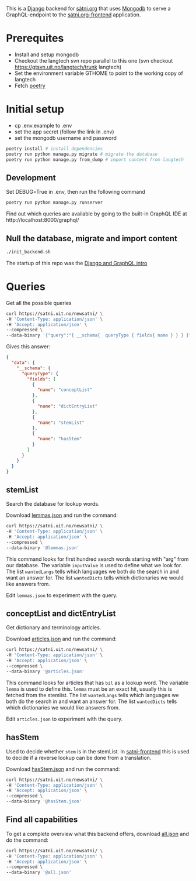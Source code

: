 This is a [Django](https://www.djangoproject.com/) backend for [sátni.org](http://sátni.org) that uses [Mongodb](https://www.mongodb.com/) to serve a GraphQL-endpoint to the [sátni.org-frontend](https://github.com/divvun/satni-frontend) application.

# Prerequites
* Install and setup mongodb
* Checkout the langtech svn repo parallel to this one (svn checkout https://gtsvn.uit.no/langtech/trunk langtech)
* Set the environment variable GTHOME to point to the working copy of langtech
* Fetch [poetry](https://python-poetry.org/docs/#installation)

# Initial setup
* cp .env.example to .env
* set the app secret (follow the link in .env)
* set the mongodb username and password

```bash
poetry install # install dependencies
poetry run python manage.py migrate # migrate the database
poetry run python manage.py from_dump # import content from langtech
```

## Development
Set DEBUG=True in .env, then run the following command

```bash
poetry run python manage.py runserver
```

Find out which queries are available by going to the built-in GraphQL IDE at http://localhost:8000/graphql/

## Null the database, migrate and import content
```bash
./init_backend.sh
```

The startup of this repo was the [Django and GraphQL intro](https://www.howtographql.com/graphql-python/1-getting-started/)

# Queries

Get all the possible queries

```bash
curl https://satni.uit.no/newsatni/ \
-H 'Content-Type: application/json' \
-H 'Accept: application/json' \
--compressed \
--data-binary '{"query":"{ __schema{  queryType { fields{ name } } } }"}'
```

Gives this answer:

```json
{
  "data": {
    "__schema": {
      "queryType": {
        "fields": [
          {
            "name": "conceptList"
          },
          {
            "name": "dictEntryList"
          },
          {
            "name": "stemList"
          },
          {
            "name": "hasStem"
          }
        ]
      }
    }
  }
}
```

## stemList

Search the database for lookup words.

Download [lemmas.json](lemmas.json) and run the command:

```bash
curl https://satni.uit.no/newsatni/ \
-H 'Content-Type: application/json' \
-H 'Accept: application/json' \
--compressed \
--data-binary '@lemmas.json'
```

This command looks for first hundred search words starting with "arg" from our database. The variable `inputValue` is used to define what we look for.
The list `wantedLangs` tells which languages we both do the search in and want an answer for.
The list `wantedDicts` tells which dictionaries we would like answers from.

Edit `lemmas.json` to experiment with the query.

## conceptList and dictEntryList

Get dictionary and terminology articles.

Download [articles.json](articles.json) and run the command:

```bash
curl https://satni.uit.no/newsatni/ \
-H 'Content-Type: application/json' \
-H 'Accept: application/json' \
--compressed \
--data-binary '@articles.json'
```

This command looks for articles that has `bil` as a lookup word. The variable `lemma` is used to define this. `lemma` must be an exact hit, usually this is fetched from the stemlist.
The list `wantedLangs` tells which languages we both do the search in and want an answer for.
The list `wantedDicts` tells which dictionaries we would like answers from.

Edit `articles.json` to experiment with the query.

## hasStem

Used to decide whether `stem` is in the stemList. In [satni-frontend](https://github.com/divvun/satni-frontend) this is used to decide if a reverse lookup can be done from a translation.

Download [hasStem.json](hasStem.json) and run the command:

```bash
curl https://satni.uit.no/newsatni/ \
-H 'Content-Type: application/json' \
-H 'Accept: application/json' \
--compressed \
--data-binary '@hasStem.json'
```

## Find all capabilities

To get a complete overview what this backend offers, download [all.json](all.json) and do the command:

```bash
curl https://satni.uit.no/newsatni/ \
-H 'Content-Type: application/json' \
-H 'Accept: application/json' \
--compressed \
--data-binary '@all.json'
```
